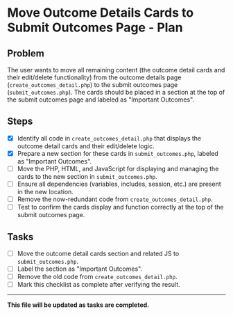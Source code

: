 # Move Outcome Details Cards to Submit Outcomes Page - Plan

## Problem
The user wants to move all remaining content (the outcome detail cards and their edit/delete functionality) from the outcome details page (`create_outcomes_detail.php`) to the submit outcomes page (`submit_outcomes.php`). The cards should be placed in a section at the top of the submit outcomes page and labeled as "Important Outcomes".

## Steps
- [x] Identify all code in `create_outcomes_detail.php` that displays the outcome detail cards and their edit/delete logic.
- [x] Prepare a new section for these cards in `submit_outcomes.php`, labeled as "Important Outcomes".
- [ ] Move the PHP, HTML, and JavaScript for displaying and managing the cards to the new section in `submit_outcomes.php`.
- [ ] Ensure all dependencies (variables, includes, session, etc.) are present in the new location.
- [ ] Remove the now-redundant code from `create_outcomes_detail.php`.
- [ ] Test to confirm the cards display and function correctly at the top of the submit outcomes page.

## Tasks
- [ ] Move the outcome detail cards section and related JS to `submit_outcomes.php`.
- [ ] Label the section as "Important Outcomes".
- [ ] Remove the old code from `create_outcomes_detail.php`.
- [ ] Mark this checklist as complete after verifying the result.

---

**This file will be updated as tasks are completed.**
